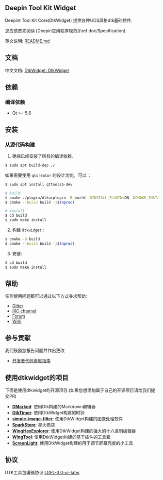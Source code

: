 ## Deepin Tool Kit Widget

Deepint Tool Kit Core(DtkWidget) 提供各种UOS风格dtk基础控件.

您应该首先阅读 [Deepin应用程序规范](\ref doc/Specification).

英文说明: [README.md](https://github.com/linuxdeepin/dtkwidget/blob/master/README.md)

## 文档

中文文档: [DtkWidget: DtkWidget](https://linuxdeepin.github.io/dtkwidget/)

## 依赖

### 编译依赖

* Qt >= 5.6

## 安装

### 从源代码构建

1. 确保已经安装了所有的编译依赖.
```bash
$ sudo apt build-dep ./
```
如果需要使用 `qtcreator` 的设计功能，可以 ：
```bash
$ sudo apt install qttools5-dev

# build
$ cmake ./plugin/dtkuiplugin -B build -DINSTALL_PLUGIN=ON -DCMAKE_INSTALL_PREFIX=/usr
$ cmake --build build -j$(nproc)

# install
$ cd build
$ sudo make install
```
2. 构建 `dtkwidget` :

```bash
$ cmake -B build
$ cmake --build build -j$(nproc)
```

3. 安装:

```bash
$ cd build
$ sudo make install
```

## 帮助

任何使用问题都可以通过以下方式寻求帮助:

* [Gitter](https://gitter.im/orgs/linuxdeepin/rooms)
* [IRC channel](https://webchat.freenode.net/?channels=deepin)
* [Forum](https://bbs.deepin.org)
* [WiKi](https://wiki.deepin.org/)

## 参与贡献

我们鼓励您报告问题并作出更改

* [开发者代码贡献指南](https://github.com/linuxdeepin/developer-center/wiki/Contribution-Guidelines-for-Developers)

## 使用dtkwidget的项目

下面是使用dtkwidget的开源项目:(如果您想添加属于自己的开源项目请给我们提交PR)

 - **[DMarked](https://github.com/DMarked/DMarked)**: 使用Dtk构建的Markdown编辑器
 - **[DtkTimer](https://github.com/gfdgd-xi/timer)**: 使用DtkWidget构建的时钟
 - **[simple-image-filter](https://github.com/dependon/simple-image-filter)**: 使用DtkWidget构建的图像处理软件 
 - **[SparkStore](https://github.com/Spark-Store/Spark-Store)**: 星火商店
 - **[WingHexExplorer](https://github.com/Wing-summer/WingHexExplorer)**: 使用DtkWidget构建的强大的十六进制编辑器
 - **[WingTool](https://github.com/Wing-summer/WingTool)**: 使用DtkWidget构建的基于插件的工具箱
 - **[ScreenLight](https://github.com/Wing-summer/ScreenLight)**: 使用DtkWidget构建的用于调节屏幕亮度的小工具

## 协议

DTK工具包遵循协议 [LGPL-3.0-or-later](LICENSE).
